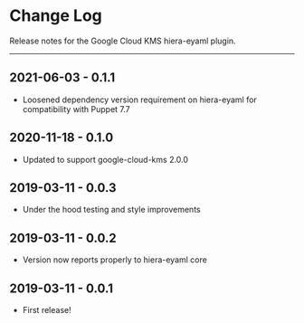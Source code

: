 # Change Log

Release notes for the Google Cloud KMS hiera-eyaml plugin.

---------------------------------------------------------
## 2021-06-03 - 0.1.1
  * Loosened dependency version requirement on hiera-eyaml for compatibility with Puppet 7.7

## 2020-11-18 - 0.1.0
  * Updated to support google-cloud-kms 2.0.0

## 2019-03-11 - 0.0.3
  * Under the hood testing and style improvements 

## 2019-03-11 - 0.0.2
  * Version now reports properly to hiera-eyaml core

## 2019-03-11 - 0.0.1
  * First release!
